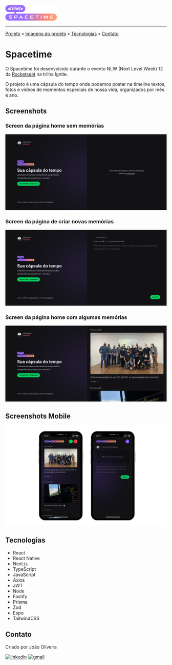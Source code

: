 ![Logo](./.github/logo.png)

---

[Projeto](#spacetime) • [Imagens do projeto](#screenshots) • [Tecnologias](#tecnologias) • [Contato](#contato)

# Spacetime

O Spacetime foi desenvolvido durante o evento NLW (Next Level Week) 12 da [Rocketseat](https://rocketseat.com.br) na trilha Ignite.

O projeto é uma cápsula do tempo onde podemos postar na timeline textos, fotos e vídeos de momentos especiais de nossa vida, organizados por mês e ano.

## Screenshots

### Screen da página home sem memórias

![home](./.github/home.png)

### Screen da página de criar novas memórias

![new memory](./.github/new-memory.png)

### Screen da página home com algumas memórias

![memories](./.github/memories.png)

## Screenshots Mobile

![preview screens mobile](./.github/preview-mobile.png)

## Tecnologias

- React
- React Native
- Next.js
- TypeScript
- JavaScript
- Axios
- JWT
- Node
- Fastify
- Prisma
- Zod
- Expo
- TailwindCSS

## Contato
Criado por João Oliveira

[![linkedin](https://img.shields.io/badge/linkedin-0A66C2?style=for-the-badge&logo=linkedin&logoColor=white)](https://www.linkedin.com/in/joao-oliveira-preto-batista/)
[![gmail](https://img.shields.io/badge/Gmail-D14836?style=for-the-badge&logo=gmail&logoColor=white)](mailto:joaoliveira.batista1@gmail.com)
